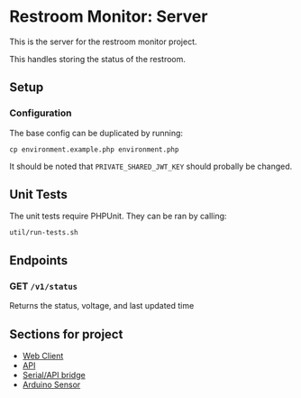 # Restroom Monitor: Server

This is the server for the restroom monitor project.

This handles storing the status of the restroom.


## Setup

### Configuration
The base config can be duplicated by running:
```
cp environment.example.php environment.php
```

It should be noted that `PRIVATE_SHARED_JWT_KEY` should probally be changed.


## Unit Tests

The unit tests require PHPUnit. They can be ran by calling:
```
util/run-tests.sh
```


## Endpoints

### GET `/v1/status`

Returns the status, voltage, and last updated time


## Sections for project
* [Web Client](https://github.com/onebytegone/restroom-monitor-web)
* [API](https://github.com/onebytegone/restroom-monitor-server)
* [Serial/API bridge](https://github.com/onebytegone/restroom-monitor-updater)
* [Arduino Sensor](https://github.com/onebytegone/restroom-monitor-arduino)
